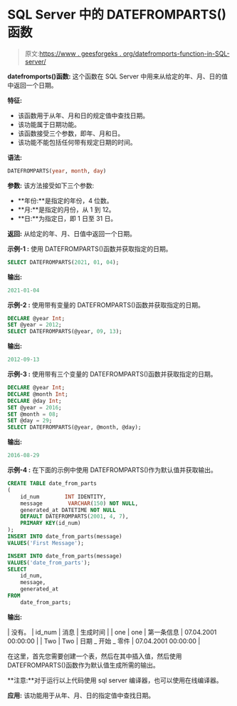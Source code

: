 # SQL Server 中的 DATEFROMPARTS()函数

> 原文:[https://www . geesforgeks . org/datefromports-function-in-SQL-server/](https://www.geeksforgeeks.org/datefromparts-function-in-sql-server/)

**datefromports()函数:**
这个函数在 SQL Server 中用来从给定的年、月、日的值中返回一个日期。

**特征:**

*   该函数用于从年、月和日的规定值中查找日期。
*   该功能属于日期功能。
*   该函数接受三个参数，即年、月和日。
*   该功能不能包括任何带有规定日期的时间。

**语法:**

```sql
DATEFROMPARTS(year, month, day)

```

**参数:**
该方法接受如下三个参数:

*   **年份:**是指定的年份，4 位数。
*   **月:**是指定的月份，从 1 到 12。
*   **日:**为指定日，即 1 日至 31 日。

**返回:**
从给定的年、月、日值中返回一个日期。

**示例-1 :**
使用 DATEFROMPARTS()函数并获取指定的日期。

```sql
SELECT DATEFROMPARTS(2021, 01, 04);

```

**输出:**

```sql
2021-01-04
```

**示例-2 :**
使用带有变量的 DATEFROMPARTS()函数并获取指定的日期。

```sql
DECLARE @year Int;
SET @year = 2012;
SELECT DATEFROMPARTS(@year, 09, 13);

```

**输出:**

```sql
2012-09-13
```

**示例-3 :**
使用带有三个变量的 DATEFROMPARTS()函数并获取指定的日期。

```sql
DECLARE @year Int;
DECLARE @month Int;
DECLARE @day Int;
SET @year = 2016;
SET @month = 08;
SET @day = 29;
SELECT DATEFROMPARTS(@year, @month, @day);

```

**输出:**

```sql
2016-08-29
```

**示例-4 :**
在下面的示例中使用 DATEFROMPARTS()作为默认值并获取输出。

```sql
CREATE TABLE date_from_parts
(
    id_num        INT IDENTITY, 
    message        VARCHAR(150) NOT NULL, 
    generated_at DATETIME NOT NULL
    DEFAULT DATEFROMPARTS(2001, 4, 7), 
    PRIMARY KEY(id_num)
);
INSERT INTO date_from_parts(message)
VALUES('First Message');

INSERT INTO date_from_parts(message)
VALUES('date_from_parts');
SELECT 
    id_num, 
    message, 
    generated_at
FROM 
    date_from_parts;

```

**输出:**

| 没有。 | id_num | 消息 | 生成时间 |
| one | one | 第一条信息 | 07.04.2001 00:00:00 |
| Two | Two | 日期 _ 开始 _ 零件 | 07.04.2001 00:00:00 |

在这里，首先您需要创建一个表，然后在其中插入值，然后使用 DATEFROMPARTS()函数作为默认值生成所需的输出。

**注意:**对于运行以上代码使用 sql server 编译器，也可以使用在线编译器。

**应用:**
该功能用于从年、月、日的指定值中查找日期。